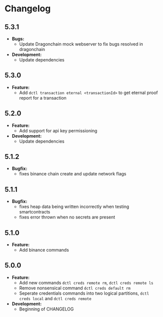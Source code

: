 # Changelog

## 5.3.1

- **Bugs:**
  - Update Dragonchain mock webserver to fix bugs resolved in dragonchain
- **Development:**
  - Update dependencies

## 5.3.0

- **Feature:**
  - Add `dctl transaction eternal <transactionId>` to get eternal proof report for a transaction

## 5.2.0

- **Feature:**
  - Add support for api key permissioning
- **Development:**
  - Update dependencies

## 5.1.2

- **Bugfix:**
  - fixes binance chain create and update network flags

## 5.1.1

- **Bugfix:**
  - fixes heap data being written incorrectly when testing smartcontracts
  - fixes error thrown when no secrets are present

## 5.1.0

- **Feature:**
  - Add binance commands

## 5.0.0

- **Feature:**
  - Add new commands `dctl creds remote rm`, `dctl creds remote ls`
  - Remove nonsensical command `dctl creds default rm`
  - Seperate credentials commands into two logical partitions, `dctl creds local` and `dctl creds remote`
- **Development:**
  - Beginning of CHANGELOG

